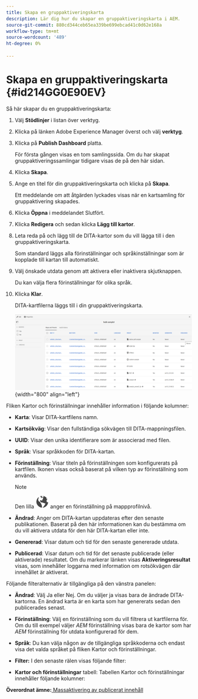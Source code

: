 ```yaml
---
title: Skapa en gruppaktiveringskarta
description: Lär dig hur du skapar en gruppaktiveringskarta i AEM.
source-git-commit: 880cd344ceb65ea339be699ebcad41c0d62e168a
workflow-type: tm+mt
source-wordcount: '489'
ht-degree: 0%

---
```


# Skapa en gruppaktiveringskarta {#id214GG0E90EV}

Så här skapar du en gruppaktiveringskarta:

1. Välj **Stödlinjer** i listan över verktyg.

1. Klicka på länken Adobe Experience Manager överst och välj **verktyg**.

1. Klicka på **Publish Dashboard** platta.

   För första gången visas en tom samlingssida. Om du har skapat gruppaktiveringssamlingar tidigare visas de på den här sidan.

1. Klicka **Skapa**.

1. Ange en titel för din gruppaktiveringskarta och klicka på **Skapa**.

   Ett meddelande om att åtgärden lyckades visas när en kartsamling för gruppaktivering skapades.

1. Klicka **Öppna** i meddelandet Slutfört.

1. Klicka **Redigera** och sedan klicka **Lägg till kartor**.

1. Leta reda på och lägg till de DITA-kartor som du vill lägga till i den gruppaktiveringskarta.

   Som standard läggs alla förinställningar och språkinställningar som är kopplade till kartan till automatiskt.

1. Välj önskade utdata genom att aktivera eller inaktivera skjutknappen.

   Du kan välja flera förinställningar för olika språk.

1. Klicka **Klar**.

   DITA-kartfilerna läggs till i din gruppaktiveringskarta.

   ![](images/bulk-activation-collection-created.png){width="800" align="left"}


Fliken Kartor och förinställningar innehåller information i följande kolumner:

- **Karta**: Visar DITA-kartfilens namn.
- **Kartsökväg**: Visar den fullständiga sökvägen till DITA-mappningsfilen.

- **UUID**: Visar den unika identifierare som är associerad med filen.

- **Språk**: Visar språkkoden för DITA-kartan.
- **Förinställning**: Visar titeln på förinställningen som konfigurerats på kartfilen. Ikonen visas också baserat på vilken typ av förinställning som används.

  >[!NOTE]
  >
  > Den lilla ![](images/global-preset-icon.svg) anger en förinställning på mappprofilnivå.
- **Ändrad**: Anger om DITA-kartan uppdateras efter den senaste publikationen. Baserat på den här informationen kan du bestämma om du vill aktivera utdata för den här DITA-kartan eller inte.
- **Genererad**: Visar datum och tid för den senaste genererade utdata.
- **Publicerad**: Visar datum och tid för det senaste publicerade (eller aktiverade) resultatet. Om du markerar länken visas **Aktiveringsresultat** visas, som innehåller loggarna med information om rotsökvägen där innehållet är aktiverat.


Följande filteralternativ är tillgängliga på den vänstra panelen:

- **Ändrad**: Välj Ja eller Nej. Om du väljer ja visas bara de ändrade DITA-kartorna. En ändrad karta är en karta som har genererats sedan den publicerades senast.
- **Förinställning**: Välj en förinställning som du vill filtrera ut kartfilerna för. Om du till exempel väljer *AEM* förinställning visas bara de kartor som har *AEM* förinställning för utdata konfigurerad för dem.
- **Språk**: Du kan välja någon av de tillgängliga språkkoderna och endast visa det valda språket på fliken Kartor och förinställningar.

- **Filter:** I den senaste rälen visas följande filter:
- **Kartor och förinställningar** tabell: Tabellen Kartor och förinställningar innehåller följande kolumner:

**Överordnat ämne:**[ Massaktivering av publicerat innehåll](conf-bulk-activation.md)
